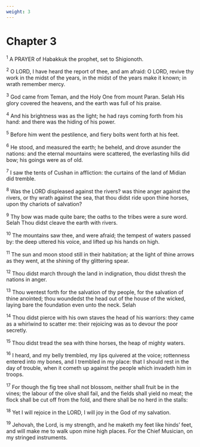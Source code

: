 ```yaml
---
weight: 3
---
```


# Chapter 3

<sup>1</sup> A PRAYER of Habakkuk the prophet, set to Shigionoth. 

<sup>2</sup> O LORD, I have heard the report of thee, and am afraid: O LORD, revive thy work in the midst of the years, in the midst of the years make it known; in wrath remember mercy. 

<sup>3</sup> God came from Teman, and the Holy One from mount Paran. Selah His glory covered the heavens, and the earth was full of his praise. 

<sup>4</sup> And his brightness was as the light; he had rays coming forth from his hand: and there was the hiding of his power. 

<sup>5</sup> Before him went the pestilence, and fiery bolts went forth at his feet. 

<sup>6</sup> He stood, and measured the earth; he beheld, and drove asunder the nations: and the eternal mountains were scattered, the everlasting hills did bow; his goings were as of old. 

<sup>7</sup> I saw the tents of Cushan in affliction: the curtains of the land of Midian did tremble. 

<sup>8</sup> Was the LORD displeased against the rivers? was thine anger against the rivers, or thy wrath against the sea, that thou didst ride upon thine horses, upon thy chariots of salvation? 

<sup>9</sup> Thy bow was made quite bare; the oaths to the tribes were a sure word. Selah Thou didst cleave the earth with rivers. 

<sup>10</sup> The mountains saw thee, and were afraid; the tempest of waters passed by: the deep uttered his voice, and lifted up his hands on high. 

<sup>11</sup> The sun and moon stood still in their habitation; at the light of thine arrows as they went, at the shining of thy glittering spear. 

<sup>12</sup> Thou didst march through the land in indignation, thou didst thresh the nations in anger. 

<sup>13</sup> Thou wentest forth for the salvation of thy people, for the salvation of thine anointed; thou woundedst the head out of the house of the wicked, laying bare the foundation even unto the neck. Selah 

<sup>14</sup> Thou didst pierce with his own staves the head of his warriors: they came as a whirlwind to scatter me: their rejoicing was as to devour the poor secretly. 

<sup>15</sup> Thou didst tread the sea with thine horses, the heap of mighty waters. 

<sup>16</sup> I heard, and my belly trembled, my lips quivered at the voice; rottenness entered into my bones, and I trembled in my place: that I should rest in the day of trouble, when it cometh up against the people which invadeth him in troops. 

<sup>17</sup> For though the fig tree shall not blossom, neither shall fruit be in the vines; the labour of the olive shall fail, and the fields shall yield no meat; the flock shall be cut off from the fold, and there shall be no herd in the stalls: 

<sup>18</sup> Yet I will rejoice in the LORD, I will joy in the God of my salvation. 

<sup>19</sup> Jehovah, the Lord, is my strength, and he maketh my feet like hinds’ feet, and will make me to walk upon mine high places. For the Chief Musician, on my stringed instruments. 

